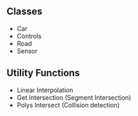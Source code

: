 ## Classes

- Car
- Controls
- Road
- Sensor

## Utility Functions

- Linear Interpolation
- Get Intersection (Segment Intersection)
- Polys Intersect (Collision detection)
